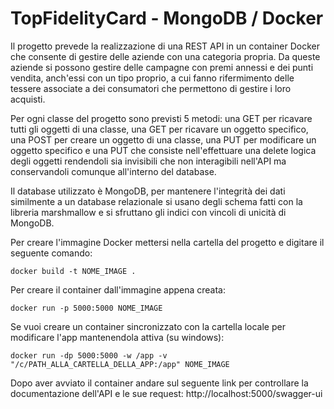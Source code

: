 # TopFidelityCard - MongoDB / Docker
Il progetto prevede la realizzazione di una REST API in un container Docker che consente di gestire delle aziende con 
una categoria propria. Da queste aziende si possono gestire delle campagne con premi annessi e dei punti vendita, 
anch'essi con un tipo proprio, a cui fanno rifermimento delle tessere associate a dei consumatori che permettono di 
gestire i loro acquisti.

Per ogni classe del progetto sono previsti 5 metodi: una GET per ricavare tutti gli oggetti di una classe, una GET
per ricavare un oggetto specifico, una POST per creare un oggetto di una classe, una PUT per modificare un oggetto specifico
e una PUT che consiste nell'effettuare una delete logica degli oggetti rendendoli sia invisibili che non interagibili nell'API ma conservandoli
comunque all'interno del database.

Il database utilizzato è MongoDB, per mantenere l'integrità dei dati similmente a un database relazionale si usano degli schema
fatti con la libreria marshmallow e si sfruttano gli indici con vincoli di unicità di MongoDB.

Per creare l'immagine Docker mettersi nella cartella del progetto e digitare il seguente comando:

```docker build -t NOME_IMAGE .```

Per creare il container dall'immagine appena creata:

```docker run -p 5000:5000 NOME_IMAGE```

Se vuoi creare un container sincronizzato con la cartella locale per modificare l'app mantenendola attiva (su windows):

```docker run -dp 5000:5000 -w /app -v "/c/PATH_ALLA_CARTELLA_DELLA_APP:/app" NOME_IMAGE```

Dopo aver avviato il container andare sul seguente link per controllare la documentazione dell'API e le sue request:
http://localhost:5000/swagger-ui

